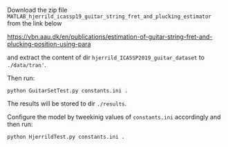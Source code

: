 Download the zip file ```MATLAB_hjerrild_icassp19_guitar_string_fret_and_plucking_estimator``` from the link below

https://vbn.aau.dk/en/publications/estimation-of-guitar-string-fret-and-plucking-position-using-para

and extract the content of dir ```hjerrild_ICASSP2019_guitar_dataset``` to ```./data/tran'```.

Then run:

```
python GuitarSetTest.py constants.ini .
```

The results will be stored to dir ```./results```.

Configure the model by tweekinig values of ```constants.ini``` accordingly and then run:

```
python HjerrildTest.py constants.ini .
```

